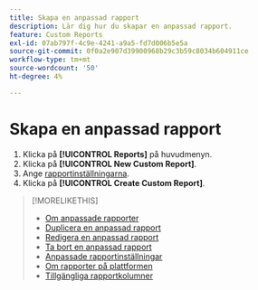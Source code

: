```yaml
---
title: Skapa en anpassad rapport
description: Lär dig hur du skapar en anpassad rapport.
feature: Custom Reports
exl-id: 07ab797f-4c9e-4241-a9a5-fd7d006b5e5a
source-git-commit: 0f0a2e907d39900968b29c3b59c8034b604911ce
workflow-type: tm+mt
source-wordcount: '50'
ht-degree: 4%

---
```


# Skapa en anpassad rapport

1. Klicka på **[!UICONTROL Reports]** på huvudmenyn.
1. Klicka på **[!UICONTROL New Custom Report]**.
1. Ange [rapportinställningarna](/help/dsp/reports/report-settings.md).
1. Klicka på **[!UICONTROL Create Custom Report]**.

>[!MORELIKETHIS]
>
>* [Om anpassade rapporter](/help/dsp/reports/report-about.md)
>* [Duplicera en anpassad rapport](/help/dsp/reports/report-copy.md)
>* [Redigera en anpassad rapport](/help/dsp/reports/report-edit.md)
>* [Ta bort en anpassad rapport](/help/dsp/reports/report-delete.md)
>* [Anpassade rapportinställningar](/help/dsp/reports/report-settings.md)
>* [Om rapporter på plattformen](/help/dsp/campaign-management/reports/campaign-reports-about.md)
>* [Tillgängliga rapportkolumner](/help/dsp/reports/report-columns.md)

